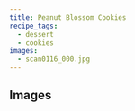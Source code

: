 ```yaml
---
title: Peanut Blossom Cookies
recipe_tags:
  - dessert
  - cookies
images:
  - scan0116_000.jpg
---
```


## Images
